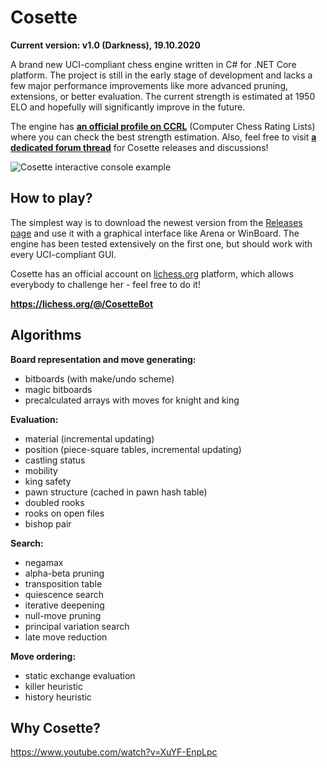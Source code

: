 # Cosette
**Current version: v1.0 (Darkness), 19.10.2020**

A brand new UCI-compliant chess engine written in C# for .NET Core platform. The project is still in the early stage of development and lacks a few major performance improvements like more advanced pruning, extensions, or better evaluation. The current strength is estimated at 1950 ELO and hopefully will significantly improve in the future.

The engine has **[an official profile on CCRL](http://ccrl.chessdom.com/ccrl/404/cgi/engine_details.cgi?match_length=30&print=Details&each_game=1&eng=Cosette%201.0%2064-bit#Cosette_1_0_64-bit)** (Computer Chess Rating Lists) where you can check the best strength estimation. Also, feel free to visit **[a dedicated forum thread](http://kirill-kryukov.com/chess/discussion-board/viewtopic.php?f=7&t=12402)** for Cosette releases and discussions!

![Cosette interactive console example](https://i.imgur.com/hIcaAmz.png)

## How to play?
The simplest way is to download the newest version from the [Releases page](https://github.com/Tearth/Cosette/releases) and use it with a graphical interface like Arena or WinBoard. The engine has been tested extensively on the first one, but should work with every UCI-compliant GUI.

Cosette has an official account on [lichess.org](https://lichess.org/) platform, which allows everybody to challenge her - feel free to do it!

**https://lichess.org/@/CosetteBot**

## Algorithms

**Board representation and move generating:**
 - bitboards (with make/undo scheme)
 - magic bitboards
 - precalculated arrays with moves for knight and king

**Evaluation:**
 - material (incremental updating)
 - position (piece-square tables, incremental updating)
 - castling status
 - mobility
 - king safety
 - pawn structure (cached in pawn hash table)
 - doubled rooks
 - rooks on open files
 - bishop pair

**Search:**
 - negamax
 - alpha-beta pruning
 - transposition table
 - quiescence search
 - iterative deepening
 - null-move pruning
 - principal variation search
 - late move reduction

**Move ordering:**
 - static exchange evaluation
 - killer heuristic
 - history heuristic

## Why Cosette?

https://www.youtube.com/watch?v=XuYF-EnpLpc